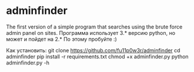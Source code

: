 # adminfinder
The first version of a simple program that searches using the brute force admin panel on sites.
Программа использует 3.* версию python, но может и пойдет на 2.* По этому пробуйте :)

Как установить:
git clone https://github.com/fu11p0w3r/adminfinder
cd adminfinder
pip install -r requirements.txt
chmod +x adminfinder.py
python adminfinder.py -h

